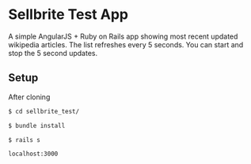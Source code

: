 # Sellbrite Test App

A simple AngularJS + Ruby on Rails app showing most recent updated wikipedia articles. The list refreshes every 5 seconds. You can start and stop the 5 second updates.

## Setup

After cloning

```sh
$ cd sellbrite_test/
```

```sh
$ bundle install
```

```sh
$ rails s
```

```sh
localhost:3000
```
